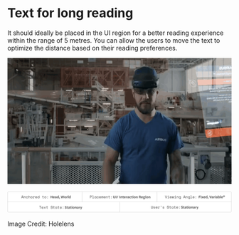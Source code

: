# Text for long reading

It should ideally be placed in the UI region for a better reading experience within the range of 5 metres. You can allow the users to move the text to optimize the distance based on their reading preferences.

![](../../.gitbook/assets/GoldenShockedHadrosaurus-mobile.gif)

![](<../../.gitbook/assets/Group 47.png>)



Image Credit: Holelens
